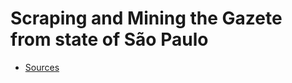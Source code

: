 # Scraping and Mining the Gazete from state of São Paulo

- [Sources](http://www.imprensaoficial.com.br/DO/TipoBuscaDO.aspx)
